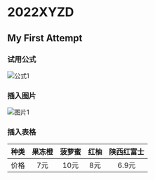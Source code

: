 # 2022XYZD
## **My First Attempt**
### 试用公式
![公式1](https://latex.codecogs.com/svg.image?X^2&plus;C_2=0)
### 插入图片
![图片1](http://n.sinaimg.cn/edu/transform/20170302/kxyv-fycaahm6043739.jpg)
### 插入表格
|种类|果冻橙|菠萝蜜|红柚|陕西红富士|
|:---:|:---:|:---:|:---:|:---:|
|价格|7元|10元|8元|6.9元|
